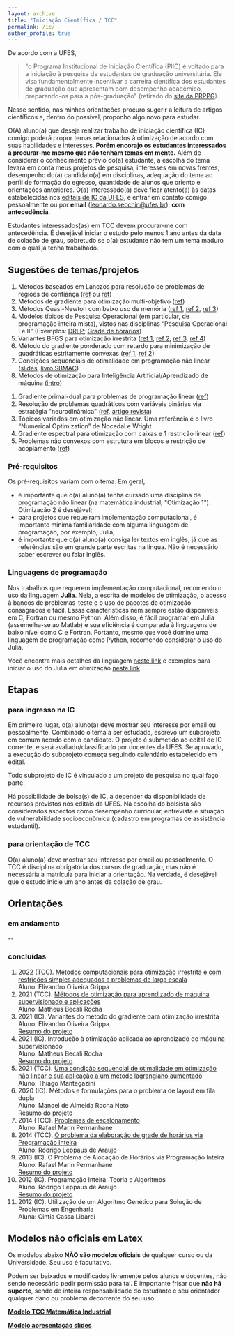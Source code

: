 ```yaml
---
layout: archive
title: "Iniciação Científica / TCC"
permalink: /ic/
author_profile: true
---
```


De acordo com a UFES,
> "o Programa Institucional de Iniciação Científica (PIIC) é voltado para a iniciação à pesquisa de estudantes de graduação universitária. Ele visa fundamentalmente incentivar a carreira científica dos estudantes de graduação que apresentam bom desempenho acadêmico, preparando-os para a pós-graduação" (retirado do [site da PRPPG](https://prppg.ufes.br/programa-institucional-de-ic-piic)).

Nesse sentido, nas minhas orientações procuro sugerir a leitura de artigos científicos e, dentro do possível, proponho algo novo para estudar.

O(A) aluno(a) que deseja realizar trabalho de iniciação científica (IC) comigo poderá propor temas relacionados à otimização de acordo com suas habilidades e interesses. **Porém encorajo os estudantes interessados a procurar-me mesmo que não tenham temas em mente.** Além de considerar o conhecimento prévio do(a) estudante, a escolha do tema levará em conta meus projetos de pesquisa, interesses em novas frentes, desempenho do(a) candidato(a) em disciplinas, adequação do tema ao perfil de formação do egresso, quantidade de alunos que oriento e orientações anteriores. O(a) interessado(a) deve ficar atento(a) às datas estabelecidas nos [editais de IC da UFES](http://prppg.ufes.br/ultimos-editais-iniciacao-cientifica), e entrar em contato comigo pessoalmente ou por **email** (leonardo.secchin@ufes.br), **com antecedência**.

Estudantes interessados(as) em TCC devem procurar-me com antecedência. É desejável iniciar o estudo pelo menos 1 ano antes da data de colação de grau, sobretudo se o(a) estudante não tem um tema maduro com o qual já tenha trabalhado.


## Sugestões de temas/projetos

1. Métodos baseados em Lanczos para resolução de problemas de regiões de confiança ([ref](https://epubs.siam.org/doi/abs/10.1137/S1052623497322735?journalCode=sjope8) ou [ref](https://www.researchgate.net/publication/2263739_Solving_the_Trust-Region_Subproblem_using_the_Lanczos_Method))
1. Métodos de gradiente para otimização multi-objetivo ([ref](http://www.optimization-online.org/DB_FILE/2020/04/7729.pdf))
1. Métodos Quasi-Newton com baixo uso de memória ([ref 1](https://www.tandfonline.com/doi/abs/10.1080/02331934.2020.1712391?journalCode=gopt20), [ref 2](https://arxiv.org/pdf/2101.04413.pdf), [ref 3](https://arxiv.org/pdf/2101.11048.pdf))
1. Modelos típicos de Pesquisa Operacional (em particular, de programação inteira mista), vistos nas disciplinas “Pesquisa Operacional I e II” (Exemplos: [DRLP](https://drive.google.com/file/d/1OQmZN3R_ZWwI8yjiXoLhmeDEDke4r3zy/view?usp=sharing); [Grade de horários](https://drive.google.com/open?id=12h9bnTpkS2lSmRNNLTlUkTakGrF7g6-i))
1. Variantes BFGS para otimização irrestrita ([ref 1](https://www.researchgate.net/publication/30932966_A_Modified_BFGS_Algorithm_for_Unconstrained_Optimization), [ref 2](https://doi.org/10.1016/S0377-0427(00)00540-9), [ref 3](https://doi.org/10.1186/s13660-017-1453-5), [ref 4](https://doi.org/10.1007/s40314-018-0620-8))
1. Método do gradiente ponderado com retardo para minimização de quadráticas estritamente convexas ([ref 1](http://www.optimization-online.org/DB_HTML/2019/03/7142.html), [ref 2](http://www.optimization-online.org/DB_HTML/2020/03/7655.html))
1. Condições sequenciais de otimalidade em programação não linear ([slides](https://drive.google.com/open?id=1UOQ_CFm3yPapuoWBxL1sKI6LMZClJUpq), [livro SBMAC](http://arquivo.sbmac.org.br/arquivos/notas/livro_83.pdf))
1. Métodos de otimização para Inteligência Artificial/Aprendizado de máquina ([intro](https://drive.google.com/file/d/1cy_d21RDGfP-VhFNRUdD7DFN5xI2ATQ-/view?usp=sharing))
<!--1. O ensino de Pesquisa Operacional no Ensino Médio *(depende de parceria com docente da área de educação matemática)*-->
1. Gradiente primal-dual para problemas de programação linear ([ref](https://arxiv.org/pdf/2106.04756.pdf))
1. Resolução de problemas quadráticos com variáveis binárias via estratégia "neurodinâmica" ([ref](https://www.researchgate.net/publication/349187795_A_neurodynamic_approach_to_zero-one_quadratic_programming), [artigo revista](https://doi.org/10.1007/s11075-021-01075-z))
1. Tópicos variados em otimização não linear. Uma referência é o livro “Numerical Optimization” de Nocedal e Wright
1. Gradiente espectral para otimização com caixas e 1 restrição linear ([ref](http://www.optimization-online.org/DB_FILE/2019/06/7256.pdf))
1. Problemas não convexos com estrutura em blocos e restrição de acoplamento ([ref](https://arxiv.org/pdf/2112.09027.pdf))

### Pré-requisitos

Os pré-requisitos variam com o tema. Em geral,
- é importante que o(a) aluno(a) tenha cursado uma disciplina de programação não linear (na matemática industrial, "Otimização 1"). Otimização 2 é desejável;
- para projetos que requeiram implementação computacional, é importante mínima familiaridade com alguma linguagem de programação, por exemplo, Julia;
- é importante que o(a) aluno(a) consiga ler textos em inglês, já que as referências são em grande parte escritas na língua. Não é necessário saber escrever ou falar inglês.


### Linguagens de programação

Nos trabalhos que requerem implementação computacional, recomendo o uso da linguagem **Julia**. Nela, a escrita de modelos de otimização, o acesso à bancos de problemas-teste e o uso de pacotes de otimização consagrados é fácil. Essas características nem sempre estão disponíveis em C, Fortran ou mesmo Python. Além disso, é fácil programar em Julia (assemelha-se ao Matlab) e sua eficiência é comparada à linguagens de baixo nível como C e Fortran. Portanto, mesmo que você domine uma linguagem de programação como Python, recomendo considerar o uso do Julia.

Você encontra mais detalhes da linguagem [neste link](/julia/) e exemplos para iniciar o uso do Julia em otimização [neste link](/juliaopt/).


## Etapas

### para ingresso na IC

Em primeiro lugar, o(a) aluno(a) deve mostrar seu interesse por email ou pessoalmente. Combinado o tema a ser estudado, escrevo um subprojeto em comum acordo com o candidato. O projeto é submetido ao edital de IC corrente, e será avaliado/classificado por docentes da UFES. Se aprovado, a execução do subprojeto começa seguindo calendário estabelecido em edital.

Todo subprojeto de IC é vinculado a um projeto de pesquisa no qual faço parte.

Há possibilidade de bolsa(s) de IC, a depender da disponibilidade de recursos previstos nos editais da UFES. Na escolha do bolsista são considerados aspectos como desempenho curricular, entrevista e situação de vulnerabilidade socioeconômica (cadastro em programas de assistência estudantil).

### para orientação de TCC

O(a) aluno(a) deve mostrar seu interesse por email ou pessoalmente. O TCC é disciplina obrigatória dos cursos de graduação, mas não é necessária a matrícula para iniciar a orientação. Na verdade, é desejável que o estudo inicie um ano antes da colação de grau.


## Orientações

### em andamento

--

### concluídas

1. 2022 (TCC). [Métodos computacionais para otimização irrestrita e com restrições simples adequados a problemas de larga escala](/files/ic-tcc/TCC_Elivandro_Grippa.pdf)  
   Aluno: Elivandro Oliveira Grippa  
1. 2021 (TCC). [Métodos de otimização para aprendizado de máquina supervisionado e aplicações](/files/ic-tcc/TCC_Matheus_Becali.pdf)  
   Aluno: Matheus Becali Rocha  
1. 2021 (IC). Variantes do método do gradiente para otimização irrestrita  
   Aluno: Elivandro Oliveira Grippa  
   [Resumo do projeto](https://drive.google.com/file/d/1AsCeRaIqg_82Q-irbgp4zOW4UcmuQDKt/view?usp=sharing)
1. 2021 (IC). Introdução à otimização aplicada ao aprendizado de máquina supervisionado  
   Aluno: Matheus Becali Rocha  
   [Resumo do projeto](https://drive.google.com/file/d/1cy_d21RDGfP-VhFNRUdD7DFN5xI2ATQ-/view?usp=sharing)
1. 2021 (TCC). [Uma condição sequencial de otimalidade em otimização não linear e sua aplicação a um método lagrangiano aumentado](/files/ic-tcc/TCC_Thiago_Mantegazini.pdf)  
   Aluno: Thiago Mantegazini
1. 2020 (IC). Métodos e formulações para o problema de layout em fila dupla  
   Aluno: Manoel de Almeida Rocha Neto  
   [Resumo do projeto](https://drive.google.com/file/d/1OQmZN3R_ZWwI8yjiXoLhmeDEDke4r3zy/view?usp=sharing)
1. 2014 (TCC). [Problemas de escalonamento](/files/ic-tcc/TCC_Rafael_Marin.pdf)  
   Aluno: Rafael Marin Permanhane
1. 2014 (TCC). [O problema da elaboração de grade de horários via Programação Inteira](/files/ic-tcc/TCC_Rodrigo_Leppaus.pdf)  
   Aluno: Rodrigo Leppaus de Araujo
1. 2013 (IC). O Problema de Alocação de Horários via Programação Inteira  
   Aluno: Rafael Marin Permanhane  
   [Resumo do projeto](https://drive.google.com/open?id=12h9bnTpkS2lSmRNNLTlUkTakGrF7g6-i)
1. 2012 (IC). Programação Inteira: Teoria e Algoritmos  
   Aluno: Rodrigo Leppaus de Araujo  
   [Resumo do projeto](https://drive.google.com/open?id=136KkA12IjmcM1oDOAtcIL0SvynE0i2HN)
1. 2012 (IC). Utilização de um Algoritmo Genético para Solução de Problemas em Engenharia  
   Aluna: Cintia Cassa Libardi


## Modelos não oficiais em Latex

Os modelos abaixo **NÃO são modelos oficiais** de qualquer curso ou da Universidade. Seu uso é facultativo.

Podem ser baixados e modificados livremente pelos alunos e docentes, não sendo necessário pedir permissão para tal. É importante frisar que **não há suporte**, sendo de inteira responsabilidade do estudante e seu orientador qualquer dano ou problema decorrente do seu uso.

**[Modelo TCC Matemática Industrial](https://drive.google.com/file/d/1S-Rtsf3iPgLUQ4IwrHRJYUMaZQQZ-50T/view?usp=sharing)**

**[Modelo apresentação slides](https://drive.google.com/file/d/1-cmwFB82Ds1hpxEtIlJIKQPfuzNU6bCW/view?usp=sharing)**
